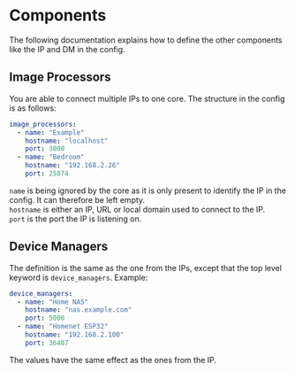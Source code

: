 # Components

The following documentation explains how to define the other components like
the IP and DM in the config.

## Image Processors

You are able to connect multiple IPs to one core. The structure in the config
is as follows:

```yaml
image_processors:
  - name: "Example"
    hostname: "localhost"
    port: 3000
  - name: "Bedroom"
    hostname: "192.168.2.26"
    port: 25874
```

`name` is being ignored by the core as it is only present to identify the IP
in the config. It can therefore be left empty.  
`hostname` is either an IP, URL or local domain used to connect to the IP.  
`port` is the port the IP is listening on.

## Device Managers

The definition is the same as the one from the IPs, except that the top level
keyword is `device_managers`. Example:

```yaml
device_managers:
  - name: "Home NAS"
    hostname: "nas.example.com"
    port: 5000
  - name: "Homenet ESP32"
    hostname: "192.168.2.100"
    port: 36487
```

The values have the same effect as the ones from the IP.
